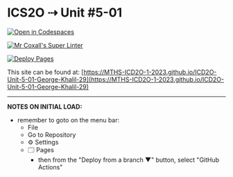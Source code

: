 # ICS2O ⇢ Unit #5-01

[![Open in Codespaces](https://classroom.github.com/assets/launch-codespace-7f7980b617ed060a017424585567c406b6ee15c891e84e1186181d67ecf80aa0.svg)](https://classroom.github.com/open-in-codespaces?assignment_repo_id=14840275)

[![Mr Coxall's Super Linter](https://github.com/MTHS-ICD2O-1-2023/ICD2O-Unit-5-01-George-Khalil-29/workflows/Mr%20Coxall's%20Super%20Linter/badge.svg)](https://github.com/MTHS-ICD2O-1-2023/ICD2O-Unit-5-01-George-Khalil-29/actions)

[![Deploy Pages](https://github.com/MTHS-ICD2O-1-2023/ICD2O-Unit-5-01-George-Khalil-29/workflows/Deploy%20Pages/badge.svg)](https://github.com/MTHS-ICD2O-1-2023/ICD2O-Unit-5-01-George-Khalil-29/actions)

This site can be found at: [https://MTHS-ICD2O-1-2023.github.io/ICD2O-Unit-5-01-George-Khalil-29](https://MTHS-ICD2O-1-2023.github.io/ICD2O-Unit-5-01-George-Khalil-29)

---

**NOTES ON INITIAL LOAD:**
- remember to goto on the menu bar:
  - File
  - Go to Repository
  - ⚙ Settings
  - 🗔 Pages
    - then from the "Deploy from a branch ▼" button, select "GitHub Actions"
